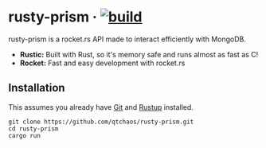# rusty-prism &middot; [![build](https://github.com/qtchaos/rust-prism/actions/workflows/rust.yml/badge.svg)](https://github.com/qtchaos/rust-prism/actions/workflows/rust.yml)

rusty-prism is a rocket.rs API made to interact efficiently with MongoDB.

- **Rustic:** Built with Rust, so it's memory safe and runs almost as fast as C!
- **Rocket:** Fast and easy development with rocket.rs

## Installation

This assumes you already have [Git](https://git-scm.com/downloads) and [Rustup](https://rustup.rs/) installed.

```
git clone https://github.com/qtchaos/rusty-prism.git
cd rusty-prism
cargo run
```
